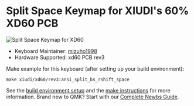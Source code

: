 # Split Space Keymap for XIUDI's 60% XD60 PCB

![Split Space Keymap for XD60](https://user-images.githubusercontent.com/39789796/140330345-2ccde096-dad5-49d0-b8a7-b231180018e6.png)


* Keyboard Maintainer: [mizuho1998](https://github.com/mizuho1998)
* Hardware Supported: xd60 PCB rev3

Make example for this keyboard (after setting up your build environment):

    make xiudi/xd60/rev3:ansi_split_bs_rshift_space

See the [build environment setup](https://docs.qmk.fm/#/getting_started_build_tools) and the [make instructions](https://docs.qmk.fm/#/getting_started_make_guide) for more information. Brand new to QMK? Start with our [Complete Newbs Guide](https://docs.qmk.fm/#/newbs).
